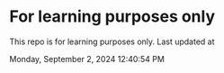 # For learning purposes only
This repo is for learning purposes only.
Last updated at

Monday, September 2, 2024 12:40:54 PM

